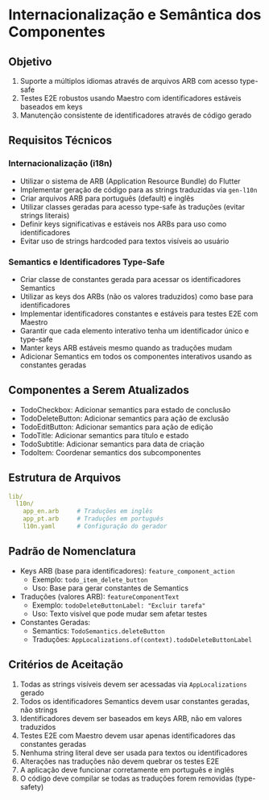 # Internacionalização e Semântica dos Componentes

## Objetivo

1. Suporte a múltiplos idiomas através de arquivos ARB com acesso type-safe
2. Testes E2E robustos usando Maestro com identificadores estáveis baseados em keys
3. Manutenção consistente de identificadores através de código gerado

## Requisitos Técnicos

### Internacionalização (i18n)

- Utilizar o sistema de ARB (Application Resource Bundle) do Flutter
- Implementar geração de código para as strings traduzidas via `gen-l10n`
- Criar arquivos ARB para português (default) e inglês
- Utilizar classes geradas para acesso type-safe às traduções (evitar strings literais)
- Definir keys significativas e estáveis nos ARBs para uso como identificadores
- Evitar uso de strings hardcoded para textos visíveis ao usuário

### Semantics e Identificadores Type-Safe

- Criar classe de constantes gerada para acessar os identificadores Semantics
- Utilizar as keys dos ARBs (não os valores traduzidos) como base para identificadores
- Implementar identificadores constantes e estáveis para testes E2E com Maestro
- Garantir que cada elemento interativo tenha um identificador único e type-safe
- Manter keys ARB estáveis mesmo quando as traduções mudam
- Adicionar Semantics em todos os componentes interativos usando as constantes geradas

## Componentes a Serem Atualizados

- TodoCheckbox: Adicionar semantics para estado de conclusão
- TodoDeleteButton: Adicionar semantics para ação de exclusão
- TodoEditButton: Adicionar semantics para ação de edição
- TodoTitle: Adicionar semantics para título e estado
- TodoSubtitle: Adicionar semantics para data de criação
- TodoItem: Coordenar semantics dos subcomponentes

## Estrutura de Arquivos

```yaml
lib/
  l10n/
    app_en.arb     # Traduções em inglês
    app_pt.arb     # Traduções em português
    l10n.yaml      # Configuração do gerador
```

## Padrão de Nomenclatura

- Keys ARB (base para identificadores): `feature_component_action`
  - Exemplo: `todo_item_delete_button`
  - Uso: Base para gerar constantes de Semantics
- Traduções (valores ARB): `featureComponentText`
  - Exemplo: `todoDeleteButtonLabel: "Excluir tarefa"`
  - Uso: Texto visível que pode mudar sem afetar testes
- Constantes Geradas:
  - Semantics: `TodoSemantics.deleteButton`
  - Traduções: `AppLocalizations.of(context).todoDeleteButtonLabel`

## Critérios de Aceitação

1. Todas as strings visíveis devem ser acessadas via `AppLocalizations` gerado
2. Todos os identificadores Semantics devem usar constantes geradas, não strings
3. Identificadores devem ser baseados em keys ARB, não em valores traduzidos
4. Testes E2E com Maestro devem usar apenas identificadores das constantes geradas
5. Nenhuma string literal deve ser usada para textos ou identificadores
6. Alterações nas traduções não devem quebrar os testes E2E
7. A aplicação deve funcionar corretamente em português e inglês
8. O código deve compilar se todas as traduções forem removidas (type-safety)
